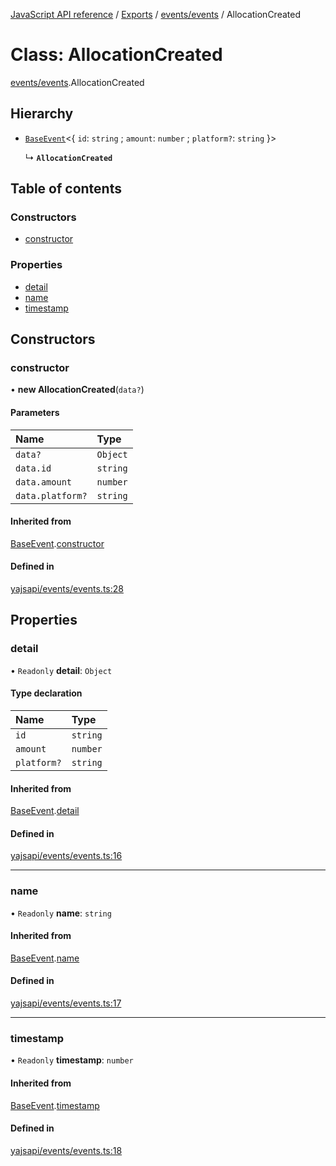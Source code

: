 [JavaScript API reference](../README) / [Exports](../modules) / [events/events](../modules/events_events) / AllocationCreated

# Class: AllocationCreated

[events/events](../modules/events_events).AllocationCreated

## Hierarchy

- [`BaseEvent`](events_events.BaseEvent)<{ `id`: `string` ; `amount`: `number` ; `platform?`: `string`  }\>

  ↳ **`AllocationCreated`**

## Table of contents

### Constructors

- [constructor](events_events.AllocationCreated#constructor)

### Properties

- [detail](events_events.AllocationCreated#detail)
- [name](events_events.AllocationCreated#name)
- [timestamp](events_events.AllocationCreated#timestamp)

## Constructors

### constructor

• **new AllocationCreated**(`data?`)

#### Parameters

| Name | Type |
| :------ | :------ |
| `data?` | `Object` |
| `data.id` | `string` |
| `data.amount` | `number` |
| `data.platform?` | `string` |

#### Inherited from

[BaseEvent](events_events.BaseEvent).[constructor](events_events.BaseEvent#constructor)

#### Defined in

[yajsapi/events/events.ts:28](https://github.com/golemfactory/yajsapi/blob/d7422f1/yajsapi/events/events.ts#L28)

## Properties

### detail

• `Readonly` **detail**: `Object`

#### Type declaration

| Name | Type |
| :------ | :------ |
| `id` | `string` |
| `amount` | `number` |
| `platform?` | `string` |

#### Inherited from

[BaseEvent](events_events.BaseEvent).[detail](events_events.BaseEvent#detail)

#### Defined in

[yajsapi/events/events.ts:16](https://github.com/golemfactory/yajsapi/blob/d7422f1/yajsapi/events/events.ts#L16)

___

### name

• `Readonly` **name**: `string`

#### Inherited from

[BaseEvent](events_events.BaseEvent).[name](events_events.BaseEvent#name)

#### Defined in

[yajsapi/events/events.ts:17](https://github.com/golemfactory/yajsapi/blob/d7422f1/yajsapi/events/events.ts#L17)

___

### timestamp

• `Readonly` **timestamp**: `number`

#### Inherited from

[BaseEvent](events_events.BaseEvent).[timestamp](events_events.BaseEvent#timestamp)

#### Defined in

[yajsapi/events/events.ts:18](https://github.com/golemfactory/yajsapi/blob/d7422f1/yajsapi/events/events.ts#L18)
